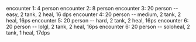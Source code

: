 encounter 1: 4 person
encounter 2: 8 person
encounter 3: 20 person -- easy, 2 tank, 2 heal, 16 dps
encounter 4: 20 person -- medium, 2 tank, 2 heal, 16ps
encounter 5: 20 person -- hard, 2 tank, 2 heal, 16ps
encounter 6: 20 person -- lolgl, 2 tank, 2 heal, 16ps
encounter 6: 20 person -- soloheal, 2 tank, 1 heal, 17dps

